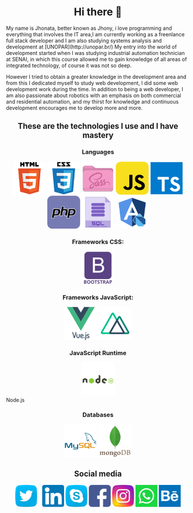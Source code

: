 <h1 align="center">
    Hi there 👋 
</h1>
My name is Jhonata, better known as Jhony, i love programming and everything that involves the IT area,I am currently working as a freenlance full stack developer and I am also studying systems analysis and development at [UNOPAR](http://unopar.br/) My entry into the world of development started when I was studying industrial automation technician at SENAI, in which this course allowed me to gain knowledge of all areas of integrated technology, of course it was not so deep. 

However I tried to obtain a greater knowledge in the development area and from this I dedicated myself to study web development, I did some web development work during the time. In addition to being a web developer, I am also passionate about robotics with an emphasis on both commercial and residential automation, and my thirst for knowledge and continuous development encourages me to develop more and more.

<h2 align="center">
    These are the technologies I use and I have mastery
</h2>

<h3 align="center">
    Languages
</h3>
<div align="center">
 <img src="https://raw.githubusercontent.com/jhony2488/images/master/html_original_wordmark_logo_icon_146478.png" height="90px" width="90px" />
 <img src="https://raw.githubusercontent.com/jhony2488/images/master/css_original_wordmark_logo_icon_146576.png" height="90px" width="90px" />
 <img src="https://raw.githubusercontent.com/jhony2488/images/master/folder_sass_icon_161283.png" height="90px" width="90px" />
 <img src="https://raw.githubusercontent.com/jhony2488/images/master/javascript_icon_130900.png" height="90px" width="90px" />
 <img src="https://raw.githubusercontent.com/jhony2488/images/master/typescript_plain_logo_icon_146316.png" height="90px" width="90px" />
 <img src="https://raw.githubusercontent.com/jhony2488/images/master/php_icon_130857.png" height="90px" width="90px" /> 
 <img src="https://raw.githubusercontent.com/jhony2488/images/master/icon_sql_256_30046.png" height="90px" width="90px" /> 
  <img src="https://raw.githubusercontent.com/jhony2488/images/master/file_type_ng_service_dart_icon_130315.png" height="90px" width="90px" />  
</div>
 
 <h3 align="center">
   Frameworks CSS:
</h3>
<div align="center">
 <img src="https://raw.githubusercontent.com/jhony2488/images/master/bootstrap_plain_wordmark_logo_icon_146620.png" height="90px" width="90px" /> 
</div>

<h3 align="center">
   Frameworks JavaScript:
</h3>
<div align="center">
 <img src="https://raw.githubusercontent.com/jhony2488/images/master/vuejs_original_wordmark_logo_icon_146305.png" height="90px" width="90px" /> 
  <img src="https://raw.githubusercontent.com/jhony2488/images/master/file_type_nuxt_icon_130293.png" height="90px" width="90px" /> 
</div>

<h3 align="center">
   JavaScript Runtime
</h3>
<div align="center">
 <img src="https://raw.githubusercontent.com/jhony2488/images/master/nodejs_original_wordmark_logo_icon_146412.png" height="90px" width="90px" />
</div>
Node.js

<h3 align="center">
   Databases
</h3>
<div align="center">
 <img src="https://raw.githubusercontent.com/jhony2488/images/master/mysql_original_wordmark_logo_icon_146417.png" height="90px" width="90px" /> 
 <img src="https://github.com/jhony2488/images/blob/master/mongodb_original_wordmark_logo_icon_146425.png" height="90px" width="90px" /> 
</div>

<h2 align="center">
    Social media 
</h2>

<div align="center">
<a href="https://twitter.com/JhonyAraujoDev" align="center"><img src="https://raw.githubusercontent.com/jhony2488/images/master/twitter.png" height="60px" width="60px" /></a>
<a href="https://www.linkedin.com/in/jhonatavinicius2488/"><img src="https://raw.githubusercontent.com/jhony2488/images/master/linkedin.png" style="margin-left:10px;" height="60px" width="60px" /></a>
<a href="https://join.skype.com/invite/v9azzgZrhpWh"><img src="https://raw.githubusercontent.com/jhony2488/images/master/skype%20(1).png" height="60px" width="60px" /></a>
<a href="https://www.facebook.com/jhony.araujo.dev/"><img src="https://raw.githubusercontent.com/jhony2488/images/master/facebook%20(1).png" height="60px" width="60px" /></a>
<a href="https://www.instagram.com/jhony_araujo.dev/"><img src="https://raw.githubusercontent.com/jhony2488/images/master/instagram.png" height="60px" width="60px" /></a>
<a href="https://api.whatsapp.com/send?phone=5581983708177"><img src="https://raw.githubusercontent.com/jhony2488/images/master/whatsapp.png" height="60px" width="60px" /></a>
<a href="https://www.behance.net/jhonyaraujo"><img src="https://raw.githubusercontent.com/jhony2488/images/master/behance.png" height="60px" width="60px" /></a>
</div>





